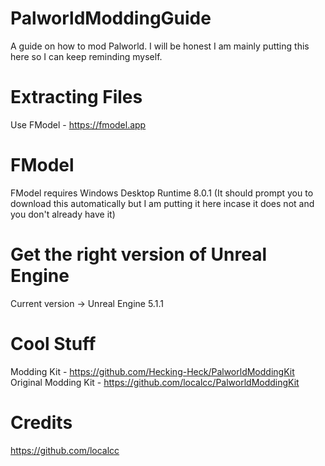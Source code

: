 # PalworldModdingGuide
A guide on how to mod Palworld. I will be honest I am mainly putting this here so I can keep reminding myself.

# Extracting Files
Use FModel - https://fmodel.app

# FModel
FModel requires Windows Desktop Runtime 8.0.1 (It should prompt you to download this automatically but I am putting it here incase it does not and you don't already have it)

# Get the right version of Unreal Engine
Current version -> Unreal Engine 5.1.1

# Cool Stuff
Modding Kit - https://github.com/Hecking-Heck/PalworldModdingKit
Original Modding Kit - https://github.com/localcc/PalworldModdingKit

# Credits
https://github.com/localcc

